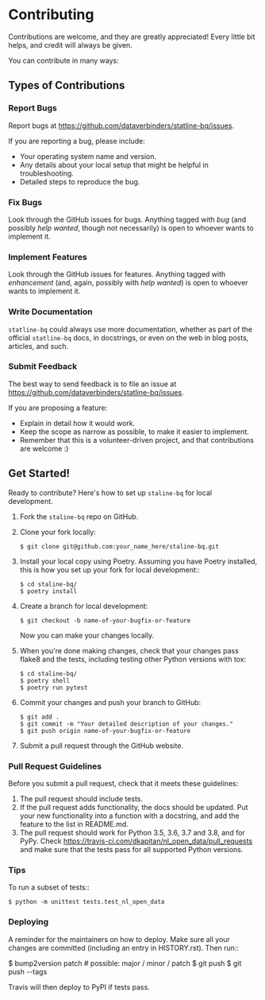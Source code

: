 # Contributing

Contributions are welcome, and they are greatly appreciated! Every little bit
helps, and credit will always be given.

You can contribute in many ways:

## Types of Contributions

### Report Bugs


Report bugs at https://github.com/dataverbinders/statline-bq/issues.

If you are reporting a bug, please include:

* Your operating system name and version.
* Any details about your local setup that might be helpful in troubleshooting.
* Detailed steps to reproduce the bug.

### Fix Bugs

Look through the GitHub issues for bugs. Anything tagged with *bug* (and possibly *help
wanted*, though not necessarily) is open to whoever wants to implement it.

### Implement Features

Look through the GitHub issues for features. Anything tagged with *enhancement*
(and, again, possibly with *help wanted*) is open to whoever wants to implement it.

### Write Documentation

`statline-bq` could always use more documentation, whether as part of the
official `statline-bq` docs, in docstrings, or even on the web in blog posts,
articles, and such.

### Submit Feedback

The best way to send feedback is to file an issue at https://github.com/dataverbinders/statline-bq/issues.

If you are proposing a feature:

* Explain in detail how it would work.
* Keep the scope as narrow as possible, to make it easier to implement.
* Remember that this is a volunteer-driven project, and that contributions
  are welcome :)

## Get Started!

Ready to contribute? Here's how to set up `staline-bq` for local development.

1. Fork the `staline-bq` repo on GitHub.
2. Clone your fork locally:    
    ```
    $ git clone git@github.com:your_name_here/staline-bq.git
    ```
3. Install your local copy using Poetry. Assuming you have Poetry installed, this is how you set up your fork for local development::
    ```
    $ cd staline-bq/
    $ poetry install
    ```
4. Create a branch for local development:
    ```
    $ git checkout -b name-of-your-bugfix-or-feature
    ```
   Now you can make your changes locally.
   &nbsp;
5. When you're done making changes, check that your changes pass flake8 and the tests, including testing other Python versions with tox:

    ```
    $ cd staline-bq/
    $ poetry shell    
    $ poetry run pytest
    ```
6. Commit your changes and push your branch to GitHub:
    
    ```
    $ git add .
    $ git commit -m "Your detailed description of your changes."
    $ git push origin name-of-your-bugfix-or-feature
    ```

7. Submit a pull request through the GitHub website.

### Pull Request Guidelines

Before you submit a pull request, check that it meets these guidelines:

1. The pull request should include tests.
2. If the pull request adds functionality, the docs should be updated. Put
   your new functionality into a function with a docstring, and add the
   feature to the list in README.md.
3. The pull request should work for Python 3.5, 3.6, 3.7 and 3.8, and for PyPy. Check
   https://travis-ci.com/dkapitan/nl_open_data/pull_requests
   and make sure that the tests pass for all supported Python versions.

### Tips

To run a subset of tests::


    $ python -m unittest tests.test_nl_open_data

### Deploying

A reminder for the maintainers on how to deploy.
Make sure all your changes are committed (including an entry in HISTORY.rst).
Then run::

$ bump2version patch # possible: major / minor / patch
$ git push
$ git push --tags

Travis will then deploy to PyPI if tests pass.
